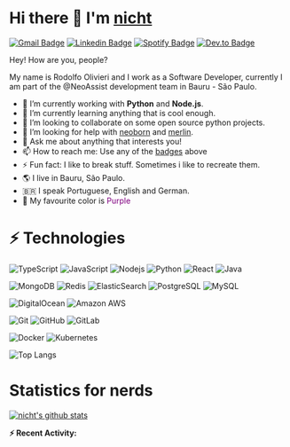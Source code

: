 # Hi there 👋 I'm [nicht](https://nicht.rocks)
[![Gmail Badge](https://img.shields.io/badge/-rodolfo.olivieri3@gmail.com-c14438?style=for-the-badge&logo=Gmail&logoColor=white)](mailto:rodolfo.olivieri3@gmail.com "Connect via Email")
[![Linkedin Badge](https://img.shields.io/badge/-Rodolfo%20Olivieri-0072b1?style=for-the-badge&logo=Linkedin&logoColor=white)](https://www.linkedin.com/in/rodolfoolivieri/ "Connect on LinkedIn")
[![Spotify Badge](https://img.shields.io/badge/-Spotify-1DB954?style=for-the-badge&logo=Spotify&logoColor=white)](https://open.spotify.com/user/22ydzsykc57ailqsqbn4ycwsq)
[![Dev.to Badge](https://img.shields.io/badge/DEV.TO-%230A0A0A.svg?style=for-the-badge&logo=dev-to&logoColor=white)](https://dev.to/nicht)


Hey! How are you, people?

My name is Rodolfo Olivieri and I work as a Software Developer, currently I am part of the @NeoAssist development team in Bauru - São Paulo.

- 🔭 I’m currently working with **Python** and **Node.js**.
- 🌱 I’m currently learning anything that is cool enough.
- 👯 I’m looking to collaborate on some open source python projects.
- 🤔 I’m looking for help with [neoborn](https://github.com/neoborn-io) and [merlin](https://github.com/nicht/merlin).
- 💬 Ask me about anything that interests you!
- 📫 How to reach me: Use any of the [badges](#hi-there-) above
- ⚡ Fun fact: I like to break stuff. Sometimes i like to recreate them.
- 🌎 I live in Bauru, São Paulo.
- 🇧🇷 I speak Portuguese, English and German.
- 🌈 My favourite color is <span style="color: purple">Purple</span>

# ⚡ Technologies

![TypeScript](https://img.shields.io/badge/-TypeScript-007ACC?style=for-the-badge&logo=typescript)
![JavaScript](https://img.shields.io/badge/-JavaScript-black?style=for-the-badge&logo=javascript)
![Nodejs](https://img.shields.io/badge/-Nodejs-black?style=for-the-badge&logo=Node.js)
![Python](https://img.shields.io/badge/-Python-black?style=for-the-badge&logo=Python)
![React](https://img.shields.io/badge/-React-black?style=for-the-badge&logo=react)
![Java](https://img.shields.io/badge/-java-E34A86?style=for-the-badge&logo=java)

![MongoDB](https://img.shields.io/badge/-MongoDB-black?style=for-the-badge&logo=mongodb)
![Redis](https://img.shields.io/badge/-Redis-black?style=for-the-badge&logo=Redis)
![ElasticSearch](https://img.shields.io/badge/-ElasticSearch-005571?style=for-the-badge&logo=elasticsearch)
![PostgreSQL](https://img.shields.io/badge/-PostgreSQL-336791?style=for-the-badge&logo=postgresql)
![MySQL](https://img.shields.io/badge/-MySQL-black?style=for-the-badge&logo=mysql)

![DigitalOcean](https://img.shields.io/badge/-Digital%20Ocean-darkblue?style=for-the-badge&logo=digitalocean)
![Amazon AWS](https://img.shields.io/badge/Amazon%20AWS-232F3E?style=for-the-badge&logo=amazon-aws)

![Git](https://img.shields.io/badge/-Git-black?style=for-the-badge&logo=git)
![GitHub](https://img.shields.io/badge/-GitHub-181717?style=for-the-badge&logo=github)
![GitLab](https://img.shields.io/badge/-GitLab-FCA121?style=for-the-badge&logo=gitlab)


![Docker](https://img.shields.io/badge/-Docker-black?style=for-the-badge&logo=docker)
![Kubernetes](https://img.shields.io/badge/-Kubernetes-black?style=for-the-badge&logo=kubernetes)

![Top Langs](https://github-readme-stats.vercel.app/api/top-langs/?username=nicht&hide=TeX&layout=compact&theme=tokyonight)  

# Statistics for nerds

[![nicht's github stats](https://github-readme-stats.vercel.app/api?username=nicht&show_icons=true&theme=tokyonight&include_all_commits=true)](https://github.com/anuraghazra/github-readme-stats)


**:zap: Recent Activity:**

<!--START_SECTION:activity-->
<!--END_SECTION:activity-->
